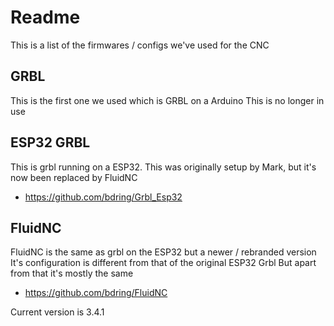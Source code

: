 # Readme

This is a list of the firmwares / configs we've used for the CNC


## GRBL

This is the first one we used which is GRBL on a Arduino
This is no longer in use


## ESP32 GRBL

This is grbl running on a ESP32.
This was originally setup by Mark, but it's now been replaced by FluidNC

  * https://github.com/bdring/Grbl_Esp32


## FluidNC

FluidNC is the same as grbl on the ESP32 but a newer / rebranded version
It's configuration is different from that of the original ESP32 Grbl
But apart from that it's mostly the same

  * https://github.com/bdring/FluidNC

Current version is 3.4.1
